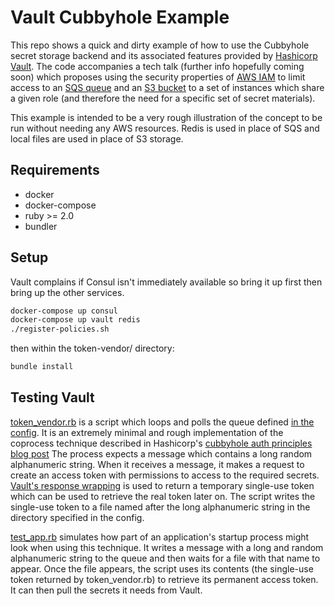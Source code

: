 # Vault Cubbyhole Example

This repo shows a quick and dirty example of how to use the Cubbyhole secret storage
backend and its associated features provided by [Hashicorp Vault](https://www.vaultproject.io).
The code accompanies a tech talk (further info hopefully coming soon) which
proposes using the security properties of [AWS IAM](https://aws.amazon.com/iam/)
to limit access to an [SQS queue](https://aws.amazon.com/sqs/) and an
[S3 bucket](https://aws.amazon.com/s3/) to a set of instances which share a
given role (and therefore the need for a specific set of secret materials).

This example is intended to be a very rough illustration of the concept to be run
without needing any AWS resources. Redis is used in place of SQS and local files
are used in place of S3 storage.

## Requirements

* docker
* docker-compose
* ruby >= 2.0
* bundler

## Setup

Vault complains if Consul isn't immediately available so bring it up first then
bring up the other services.

```bash
docker-compose up consul
docker-compose up vault redis
./register-policies.sh
```

then within the token-vendor/ directory:

```bash
bundle install
```

## Testing Vault

[token_vendor.rb](token-vendor/token_vendor.rb) is a script which loops and polls
the queue defined [in the config](config/settings.yml). It is an extremely minimal
and rough implementation of the coprocess technique described in Hashicorp's
[cubbyhole auth principles blog post](https://www.hashicorp.com/blog/vault-cubbyhole-principles.html)
The process expects a message which contains a long random alphanumeric string.
When it receives a message, it makes a request to create an access token with
permissions to access to the required secrets.  
[Vault's response wrapping](https://www.vaultproject.io/docs/concepts/response-wrapping.html)
is used to return a temporary single-use token which can be used to retrieve the real
token later on. The script writes the single-use token to a file named after
the long alphanumeric string in the directory specified in the config.

[test_app.rb](token-vendor/test-app.rb) simulates how part of an application's
startup process might look when using this technique. It writes a message with a
long and random alphanumeric string to the queue and then waits for a file with
that name to appear. Once the file appears, the script uses its contents (the
single-use token returned by token_vendor.rb) to retrieve its permanent access
token. It can then pull the secrets it needs from Vault.
